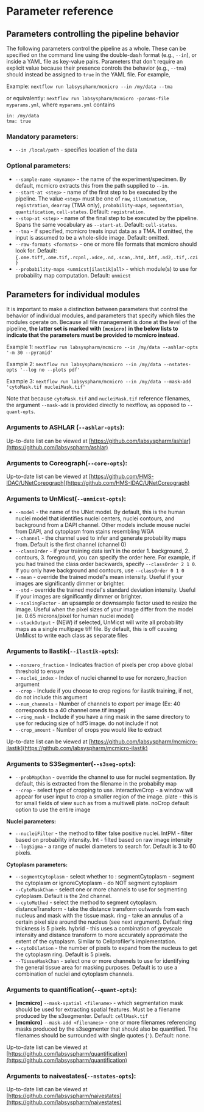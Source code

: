 # Parameter reference

## Parameters controlling the pipeline behavior

The following parameters control the pipeline as a whole. These can be specified on the command line using the double-dash format (e.g., `--in`), or inside a YAML file as key-value pairs. Parameters that don't require an explicit value because their presence controls the behavior (e.g., `--tma`) should instead be assigned to `true` in the YAML file. For example,

Example: `nextflow run labsyspharm/mcmicro --in /my/data --tma`

or equivalently: `nextflow run labsyspharm/mcmicro -params-file myparams.yml`, where `myparams.yml` contains
```
in: /my/data
tma: true
```

### Mandatory parameters:

* `--in /local/path` - specifies location of the data

### Optional parameters:

* `--sample-name <myname>` - the name of the experiment/specimen. By default, mcmicro extracts this from the path supplied to `--in`.
* `--start-at <step>` - name of the first step to be executed by the pipeline. The value `<step>` must be one of `raw`, `illumination`, `registration`, `dearray` (TMA only), `probability-maps`, `segmentation`, `quantification`, `cell-states`. Default: `registration`.
* `--stop-at <step>` - name of the final step to be executed by the pipeline. Spans the same vocabulary as `--start-at`. Default: `cell-states`.
* `--tma` - if specified, mcmicro treats input data as a TMA. If omitted, the input is assumed to be a whole-slide image. Default: omitted.
* `--raw-formats <formats>` - one or more file formats that mcmicro should look for. Default: `{.ome.tiff,.ome.tif,.rcpnl,.xdce,.nd,.scan,.htd,.btf,.nd2,.tif,.czi}`
* `--probability-maps <unmicst|ilastik|all>` - which module(s) to use for probability map computation. Default: `unmicst`

## Parameters for individual modules

It is important to make a distinction between parameters that control the behavior of individual modules, and parameters that specify which files the modules operate on. Because all file management is done at the level of the pipeline, **the latter set is marked with `[mcmicro]` in the below lists to indicate that the parameters must be provided to mcmicro instead.**

Example 1: `nextflow run labsyspharm/mcmicro --in /my/data --ashlar-opts '-m 30 --pyramid'`

Example 2: `nextflow run labsyspharm/mcmicro --in /my/data --nstates-opts '--log no --plots pdf'`

Example 3: `nextflow run labsyspharm/mcmicro --in /my/data --mask-add 'cytoMask.tif nucleiMask.tif'`

Note that because `cytoMask.tif` and `nucleiMask.tif` reference filenames, the argument `--mask-add` is provided directly to nextflow, as opposed to `--quant-opts`.

### Arguments to ASHLAR (`--ashlar-opts`):

Up-to-date list can be viewed at [https://github.com/labsyspharm/ashlar](https://github.com/labsyspharm/ashlar)

### Arguments to Coreograph(`--core-opts`):

Up-to-date list can be viewed at [https://github.com/HMS-IDAC/UNetCoreograph](https://github.com/HMS-IDAC/UNetCoreograph)

### Arguments to UnMicst(`--unmicst-opts`):

* `--model` - the name of the UNet model. By default, this is the human nuclei model that identifies nuclei centers, nuclei contours, and background from a DAPI channel. Other models include mouse nuclei from DAPI, and cytoplasm from stains resembling WGA
* `--channel` - the channel used to infer and generate probability maps from. Default is the first channel (channel 0)
* `--classOrder` - if your training data isn't in the order 1. background, 2. contours, 3. foreground, you can specify the order here. For example, if you had trained the class order backwards, specify `--classOrder 2 1 0`. If you only have background and contours, use `--classOrder 0 1 0`
* `--mean` - override the trained model's mean intensity. Useful if your images are significantly dimmer or brighter.
* `--std` - override the trained model's standard deviation intensity. Useful if your images are significantly dimmer or brighter.
* `--scalingFactor` - an upsample or downsample factor used to resize the image. Useful when the pixel sizes of your image differ from the model (ie. 0.65 microns/pixel for human nuclei model)
* `--stackOutput` - (NEW) if selected, UnMicst will write all probability maps as a single multipage tiff file. By default, this is off causing UnMicst to write each class as separate files

### Arguments to Ilastik(`--ilastik-opts`):

* `--nonzero_fraction` - Indicates fraction of pixels per crop above global threshold to ensure
* `--nuclei_index` - Index of nuclei channel to use for nonzero_fraction argument
* `--crop` - Include if you choose to crop regions for ilastik training, if not, do not include this argument
* `--num_channels` - Number of channels to export per image (Ex: 40 corresponds to a 40 channel ome.tif image)
* `--ring_mask` - Include if you have a ring mask in the same directory to use for reducing size of hdf5 image. do not include if not
* `--crop_amount` -  Number of crops you would like to extract

Up-to-date list can be viewed at [https://github.com/labsyspharm/mcmicro-ilastik](https://github.com/labsyspharm/mcmicro-ilastik)

### Arguments to S3Segmenter(`--s3seg-opts`):

* `--probMapChan` - override the channel to use for nuclei segmentation. By default, this is extracted from the filename in the probabilty map 
* `--crop` - select type of cropping to use. interactiveCrop - a window will appear for user input to crop a smaller region of the image. plate - this is for small fields of view such as from a multiwell plate. noCrop default option to use the entire image

**Nuclei parameters:**
* `--nucleiFilter` - the method to filter false positive nuclei. IntPM - filter based on probability intensity. Int - filted based on raw image intensity
* `--logSigma` - a range of nuclei diameters to search for. Default is 3 to 60 pixels.

**Cytoplasm parameters:**
* `--segmentCytoplasm` - select whether to : segmentCytoplasm - segment the cytoplasm or ignoreCytoplasm - do NOT segment cytoplasm
* `--CytoMaskChan` - select one or more channels to use for segmenting cytoplasm. Default is the 2nd channel.
* `--cytoMethod` - select the method to segment cytoplasm. distanceTransform - take the distance transform outwards from each nucleus and mask with the tissue mask. ring - take an annulus of a certain pixel size around the nucleus (see next argument). Default ring thickness is 5 pixels. hybrid - this uses a combination of greyscale intensity and distance transform to more accurately approximate the extent of the cytoplasm. Similar to Cellprofiler's implementation.
* `--cytoDilation` - the number of pixels to expand from the nucleus to get the cytoplasm ring. Default is 5 pixels.
* `--TissueMaskChan` - select one or more channels to use for identifying the general tissue area for masking purposes. Default is to use a combination of nuclei and cytoplasm channels.

### Arguments to quantification(`--quant-opts`):

* **[mcmicro]** `--mask-spatial <filename>` - which segmentation mask should be used for extracting spatial features. Must be a filename produced by the s3segmenter. Default: `cellMask.tif`
* **[mcmicro]** `--mask-add <filenames>` - one or more filenames referencing masks produced by the s3segmenter that should also be quantified. The filenames should be surrounded with single quotes (`'`). Default: none.

Up-to-date list can be viewed at [https://github.com/labsyspharm/quantification](https://github.com/labsyspharm/quantification)

### Arguments to naivestates(`--nstates-opts`):

Up-to-date list can be viewed at [https://github.com/labsyspharm/naivestates](https://github.com/labsyspharm/naivestates)
